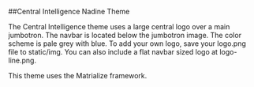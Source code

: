 ##Central Intelligence Nadine Theme

The Central Intelligence theme uses a large central logo over a main jumbotron. The navbar is located below the jumbotron image. The color scheme is pale grey with blue. To add your own logo, save your logo.png file to static/img. You can also include a flat navbar sized logo at logo-line.png.


This theme uses the Matrialize framework.
